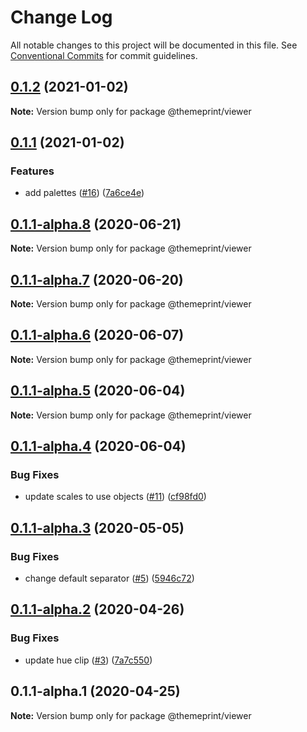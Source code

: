 # Change Log

All notable changes to this project will be documented in this file.
See [Conventional Commits](https://conventionalcommits.org) for commit guidelines.

## [0.1.2](https://github.com/themeprint/themeprint/compare/@themeprint/viewer@0.1.1...@themeprint/viewer@0.1.2) (2021-01-02)

**Note:** Version bump only for package @themeprint/viewer





## [0.1.1](https://github.com/themeprint/themeprint/compare/@themeprint/viewer@0.1.1-alpha.8...@themeprint/viewer@0.1.1) (2021-01-02)


### Features

* add palettes ([#16](https://github.com/themeprint/themeprint/issues/16)) ([7a6ce4e](https://github.com/themeprint/themeprint/commit/7a6ce4ec5ea871d548eaeafc2a39ac15171479d7))





## [0.1.1-alpha.8](https://github.com/themeprint/themeprint/compare/@themeprint/viewer@0.1.1-alpha.7...@themeprint/viewer@0.1.1-alpha.8) (2020-06-21)

**Note:** Version bump only for package @themeprint/viewer





## [0.1.1-alpha.7](https://github.com/themeprint/themeprint/compare/@themeprint/viewer@0.1.1-alpha.6...@themeprint/viewer@0.1.1-alpha.7) (2020-06-20)

**Note:** Version bump only for package @themeprint/viewer





## [0.1.1-alpha.6](https://github.com/themeprint/themeprint/compare/@themeprint/viewer@0.1.1-alpha.5...@themeprint/viewer@0.1.1-alpha.6) (2020-06-07)

**Note:** Version bump only for package @themeprint/viewer





## [0.1.1-alpha.5](https://github.com/themeprint/themeprint/compare/@themeprint/viewer@0.1.1-alpha.4...@themeprint/viewer@0.1.1-alpha.5) (2020-06-04)

**Note:** Version bump only for package @themeprint/viewer





## [0.1.1-alpha.4](https://github.com/themeprint/themeprint/compare/@themeprint/viewer@0.1.1-alpha.3...@themeprint/viewer@0.1.1-alpha.4) (2020-06-04)


### Bug Fixes

* update scales to use objects ([#11](https://github.com/themeprint/themeprint/issues/11)) ([cf98fd0](https://github.com/themeprint/themeprint/commit/cf98fd0afd9cf4c4faa7853b10e2224f9b1ef4df))





## [0.1.1-alpha.3](https://github.com/themeprint/themeprint/compare/@themeprint/viewer@0.1.1-alpha.2...@themeprint/viewer@0.1.1-alpha.3) (2020-05-05)


### Bug Fixes

* change default separator ([#5](https://github.com/themeprint/themeprint/issues/5)) ([5946c72](https://github.com/themeprint/themeprint/commit/5946c7297fe370d376c4e3750fa8cacfce4c8458))





## [0.1.1-alpha.2](https://github.com/themeprint/themeprint/compare/@themeprint/viewer@0.1.1-alpha.1...@themeprint/viewer@0.1.1-alpha.2) (2020-04-26)


### Bug Fixes

* update hue clip ([#3](https://github.com/themeprint/themeprint/issues/3)) ([7a7c550](https://github.com/themeprint/themeprint/commit/7a7c550c2ef05c8232479aac5ae4ab01248cf0c6))





## 0.1.1-alpha.1 (2020-04-25)

**Note:** Version bump only for package @themeprint/viewer
